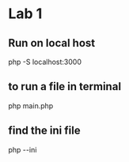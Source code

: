 # Lab 1

## Run on local host
php -S localhost:3000

## to run a file in terminal
php main.php

## find the ini file
php --ini